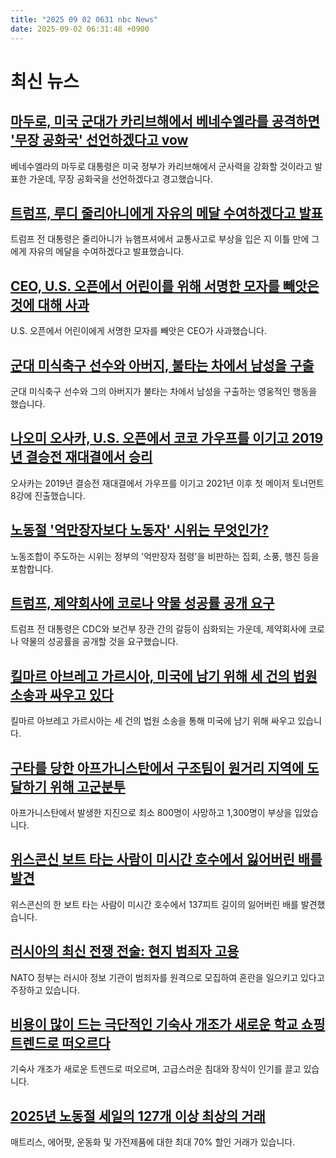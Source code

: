 ```yaml
---
title: "2025 09 02 0631 nbc News"
date: 2025-09-02 06:31:48 +0900
---
```


# 최신 뉴스
## [마두로, 미국 군대가 카리브해에서 베네수엘라를 공격하면 '무장 공화국' 선언하겠다고 vow](https://www.nbcnews.com/world/venezuela/maduro-vows-declare-republic-arms-us-forces-caribbean-attack-venezuela-rcna228430)  
베네수엘라의 마두로 대통령은 미국 정부가 카리브해에서 군사력을 강화할 것이라고 발표한 가운데, 무장 공화국을 선언하겠다고 경고했습니다.  
## [트럼프, 루디 줄리아니에게 자유의 메달 수여하겠다고 발표](https://www.nbcnews.com/politics/politics-news/trump-award-rudy-giuliani-presidential-medal-freedom-rcna228426)  
트럼프 전 대통령은 줄리아니가 뉴햄프셔에서 교통사고로 부상을 입은 지 이틀 만에 그에게 자유의 메달을 수여하겠다고 발표했습니다.  
## [CEO, U.S. 오픈에서 어린이를 위해 서명한 모자를 빼앗은 것에 대해 사과](https://www.nbcnews.com/news/us-news/ceo-apologizes-snatching-hat-kamil-majchrzak-signed-child-us-open-rcna228421)  
U.S. 오픈에서 어린이에게 서명한 모자를 빼앗은 CEO가 사과했습니다.  
## [군대 미식축구 선수와 아버지, 불타는 차에서 남성을 구출](https://www.nbcnews.com/news/us-news/army-football-player-father-rescue-man-burning-car-rcna228413)  
군대 미식축구 선수와 그의 아버지가 불타는 차에서 남성을 구출하는 영웅적인 행동을 했습니다.  
## [나오미 오사카, U.S. 오픈에서 코코 가우프를 이기고 2019년 결승전 재대결에서 승리](https://www.nbcnews.com/sports/tennis/naomi-osaka-defeats-coco-gauff-us-open-rematch-2019-final-rcna228423)  
오사카는 2019년 결승전 재대결에서 가우프를 이기고 2021년 이후 첫 메이저 토너먼트 8강에 진출했습니다.  
## [노동절 '억만장자보다 노동자' 시위는 무엇인가?](https://www.nbcnews.com/news/us-news/are-labor-day-workers-billionaires-protests-rcna228408)  
노동조합이 주도하는 시위는 정부의 '억만장자 점령'을 비판하는 집회, 소풍, 행진 등을 포함합니다.  
## [트럼프, 제약회사에 코로나 약물 성공률 공개 요구](https://www.nbcnews.com/health/health-news/trump-demands-pharmaceutical-companies-release-covid-drug-success-rate-rcna228397)  
트럼프 전 대통령은 CDC와 보건부 장관 간의 갈등이 심화되는 가운데, 제약회사에 코로나 약물의 성공률을 공개할 것을 요구했습니다.  
## [킬마르 아브레고 가르시아, 미국에 남기 위해 세 건의 법원 소송과 싸우고 있다](https://www.nbcnews.com/news/us-news/kilmar-abrego-garcia-timeline-ice-deportation-custody-trump-uganda-rcna227471)  
킬마르 아브레고 가르시아는 세 건의 법원 소송을 통해 미국에 남기 위해 싸우고 있습니다.  
## [구타를 당한 아프가니스탄에서 구조팀이 원거리 지역에 도달하기 위해 고군분투](https://www.nbcnews.com/world/asia/least-250-killed-6-magnitude-earthquake-afghanistan-rcna228346)  
아프가니스탄에서 발생한 지진으로 최소 800명이 사망하고 1,300명이 부상을 입었습니다.  
## [위스콘신 보트 타는 사람이 미시간 호수에서 잃어버린 배를 발견](https://www.nbcnews.com/science/science-news/wisconsin-boater-stumbles-long-lost-shipwreck-lake-michigan-rcna227964)  
위스콘신의 한 보트 타는 사람이 미시간 호수에서 137피트 길이의 잃어버린 배를 발견했습니다.  
## [러시아의 최신 전쟁 전술: 현지 범죄자 고용](https://www.nbcnews.com/world/united-kingdom/russia-hire-local-criminals-europe-sabotage-ukraine-war-rcna227243)  
NATO 정부는 러시아 정보 기관이 범죄자를 원격으로 모집하여 혼란을 일으키고 있다고 주장하고 있습니다.  
## [비용이 많이 드는 극단적인 기숙사 개조가 새로운 학교 쇼핑 트렌드로 떠오르다](https://www.nbcnews.com/news/us-news/extreme-dorm-makeovers-back-school-shopping-rcna226638)  
기숙사 개조가 새로운 트렌드로 떠오르며, 고급스러운 침대와 장식이 인기를 끌고 있습니다.  
## [2025년 노동절 세일의 127개 이상 최상의 거래](https://www.nbcnews.com/select/shopping/best-labor-day-sales-2025-rcna227984)  
매트리스, 에어팟, 운동화 및 가전제품에 대한 최대 70% 할인 거래가 있습니다.